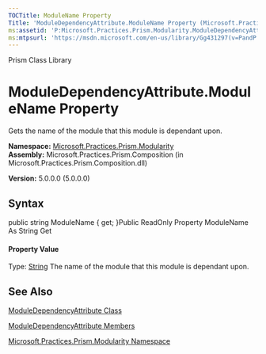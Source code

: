 ```yaml
---
TOCTitle: ModuleName Property
Title: 'ModuleDependencyAttribute.ModuleName Property (Microsoft.Practices.Prism.Modularity)'
ms:assetid: 'P:Microsoft.Practices.Prism.Modularity.ModuleDependencyAttribute.ModuleName'
ms:mtpsurl: 'https://msdn.microsoft.com/en-us/library/Gg431297(v=PandP.50)'
---
```


Prism Class Library

ModuleDependencyAttribute.ModuleName Property
=================================================

Gets the name of the module that this module is dependant upon.

**Namespace:** [Microsoft.Practices.Prism.Modularity](https://msdn.microsoft.com/n:microsoft.practices.prism.modularity)
**Assembly:** Microsoft.Practices.Prism.Composition (in Microsoft.Practices.Prism.Composition.dll)

**Version:** 5.0.0.0 (5.0.0.0)

## Syntax


<span id="syntaxToggle"></span>public string ModuleName { get; }Public ReadOnly Property ModuleName As String Get
#### Property Value

Type: [String](http://msdn2.microsoft.com/en-us/library/s1wwdcbf)
The name of the module that this module is dependant upon.

See Also
--------


[ModuleDependencyAttribute Class](https://msdn.microsoft.com/t:microsoft.practices.prism.modularity.moduledependencyattribute)

[ModuleDependencyAttribute Members](https://msdn.microsoft.com/allmembers.t:microsoft.practices.prism.modularity.moduledependencyattribute)

[Microsoft.Practices.Prism.Modularity Namespace](https://msdn.microsoft.com/n:microsoft.practices.prism.modularity)
